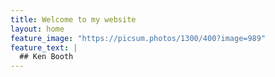 ```yaml
---
title: Welcome to my website
layout: home
feature_image: "https://picsum.photos/1300/400?image=989"
feature_text: |
  ## Ken Booth
---
```

